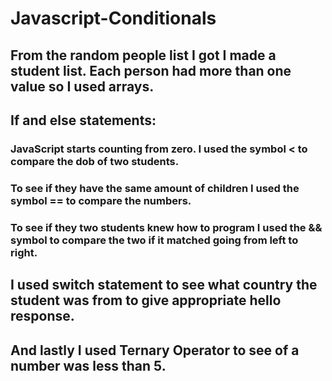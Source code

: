 # Javascript-Conditionals
## From the random people list I got I made a student list. Each person had more than one value so I used arrays.
## If and else statements:
### JavaScript starts counting from zero. I used the symbol < to compare the dob of two students.
### To see if they have the same amount of children I used the symbol == to compare the numbers.
### To see if they two students knew how to program I used the && symbol to compare the two if it matched going from left to right.
## I used switch statement to see what country the student was from to give appropriate hello response.
## And lastly I used Ternary Operator to see of a number was less than 5. 
